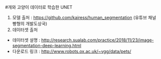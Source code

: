  #개와 고양이 데이터로 학습한 UNET
 1. 모델 출처 : https://github.com/kairess/human_segmentation (유튜브 채널 빵형의 개발도상국)
 2. 데이터셋 출처
  * 데이터셋 설명 : http://research.sualab.com/practice/2018/11/23/image-segmentation-deep-learning.html
  * 다운로드 링크 : http://www.robots.ox.ac.uk/~vgg/data/pets/

